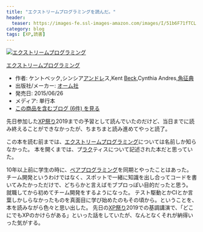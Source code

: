 ```yaml
---
title: "エクストリームプログラミングを読んだ。"
header:
  teaser: https://images-fe.ssl-images-amazon.com/images/I/51b6F71fTCL._SL160_.jpg
category: blog
tags: [XP,読書]
---
```

<p><div class="hatena-asin-detail"><a href="http://www.amazon.co.jp/exec/obidos/ASIN/4274217620/satoryuhatenablog-22/"><img src="https://images-fe.ssl-images-amazon.com/images/I/51b6F71fTCL._SL160_.jpg" class="hatena-asin-detail-image" alt="エクストリームプログラミング" title="エクストリームプログラミング"></a><div class="hatena-asin-detail-info"><p class="hatena-asin-detail-title"><a href="http://www.amazon.co.jp/exec/obidos/ASIN/4274217620/satoryuhatenablog-22/">エクストリームプログラミング</a></p><ul><li><span class="hatena-asin-detail-label">作者:</span> ケントベック,シンシア<a class="keyword" href="http://d.hatena.ne.jp/keyword/%A5%A2%A5%F3%A5%C9%A5%EC">アンドレ</a>ス,Kent <a class="keyword" href="http://d.hatena.ne.jp/keyword/Beck">Beck</a>,Cynthia Andres,<a class="keyword" href="http://d.hatena.ne.jp/keyword/%B3%D1%C0%AC%C5%B5">角征典</a></li><li><span class="hatena-asin-detail-label">出版社/メーカー:</span> <a class="keyword" href="http://d.hatena.ne.jp/keyword/%A5%AA%A1%BC%A5%E0%BC%D2">オーム社</a></li><li><span class="hatena-asin-detail-label">発売日:</span> 2015/06/26</li><li><span class="hatena-asin-detail-label">メディア:</span> 単行本</li><li><a href="http://d.hatena.ne.jp/asin/4274217620/satoryuhatenablog-22" target="_blank">この商品を含むブログ (6件) を見る</a></li></ul></div><div class="hatena-asin-detail-foot"></div></div></p>

<p>先日参加した<a class="keyword" href="http://d.hatena.ne.jp/keyword/XP%BA%D7%A4%EA">XP祭り</a>2019までの予習として読んでいたのだけど、当日までに読み終えることができなかったが、ちまちまと読み進めてやっと読了。</p>

<p>この本を読む前までは、<a class="keyword" href="http://d.hatena.ne.jp/keyword/%A5%A8%A5%AF%A5%B9%A5%C8%A5%EA%A1%BC%A5%E0%A5%D7%A5%ED%A5%B0%A5%E9%A5%DF%A5%F3%A5%B0">エクストリームプログラミング</a>については名前しか知らなかった。
本を開くまでは、プ<a class="keyword" href="http://d.hatena.ne.jp/keyword/%A5%E9%A5%AF">ラク</a>ティスについて記述された本だと思っていた。</p>

<p>10年以上前に学生の時に、<a class="keyword" href="http://d.hatena.ne.jp/keyword/%A5%DA%A5%A2%A5%D7%A5%ED%A5%B0%A5%E9%A5%DF%A5%F3%A5%B0">ペアプログラミング</a>を同期とやったことはあった。
チーム開発というわけではなく、スポットで一緒に知識を出し合ってコードを書いてみたかっただけで、どちらかと言えばモブプロっぽい目的だったと思う。
就職してから初めてチーム開発をするようになった。
テスト駆動とかCIとか言葉しかしらなかったものを真面目に学び始めたのもその頃から。ということを、本を読みながら色々と思い出した。
先日の<a class="keyword" href="http://d.hatena.ne.jp/keyword/XP%BA%D7%A4%EA">XP祭り</a>2019での基調講演で、「どこにでもXPのかけらがある」といった話をしていたが、なんとなくそれが納得いった気がする。</p>

